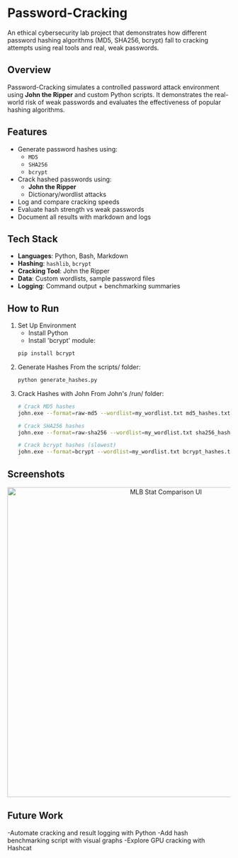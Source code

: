 # Password-Cracking

An ethical cybersecurity lab project that demonstrates how different password hashing algorithms (MD5, SHA256, bcrypt) fall to cracking attempts using real tools and real, weak passwords.

## Overview

Password-Cracking simulates a controlled password attack environment using **John the Ripper** and custom Python scripts. It demonstrates the real-world risk of weak passwords and evaluates the effectiveness of popular hashing algorithms.

## Features

- Generate password hashes using:
  - `MD5`
  - `SHA256`
  - `bcrypt` 
- Crack hashed passwords using:
  - **John the Ripper**
  - Dictionary/wordlist attacks
- Log and compare cracking speeds
- Evaluate hash strength vs weak passwords
- Document all results with markdown and logs


## Tech Stack

- **Languages**: Python, Bash, Markdown
- **Hashing**: `hashlib`, `bcrypt`
- **Cracking Tool**: John the Ripper
- **Data**: Custom wordlists, sample password files
- **Logging**: Command output + benchmarking summaries


## How to Run

1. Set Up Environment
   - Install Python
   - Install 'bcrypt' module:
   ```bash
   pip install bcrypt
2. Generate Hashes
   From the scripts/ folder:
   ```bash
   python generate_hashes.py
3. Crack Hashes with John
   From John's /run/ folder: 
   ```bash
   # Crack MD5 hashes
   john.exe --format=raw-md5 --wordlist=my_wordlist.txt md5_hashes.txt

   # Crack SHA256 hashes
   john.exe --format=raw-sha256 --wordlist=my_wordlist.txt sha256_hashes.txt

   # Crack bcrypt hashes (slowest)
   john.exe --format=bcrypt --wordlist=my_wordlist.txt bcrypt_hashes.txt

##  Screenshots
<div align="center"> <img src="https://github.com/user-attachments/assets/8b52fab4-a7cd-4168-bb90-fd2fd7b78f60" alt="MLB Stat Comparison UI" width="700"/></div>

##  Future Work
-Automate cracking and result logging with Python
-Add hash benchmarking script with visual graphs
-Explore GPU cracking with Hashcat
